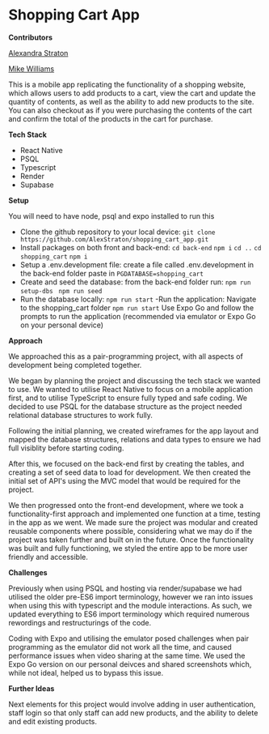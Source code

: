 # Shopping Cart App

**Contributors**

[Alexandra Straton](https://github.com/AlexStraton)

[Mike Williams](https://github.com/ValkarVarg)


This is a mobile app replicating the functionality of a shopping website, which allows users to add products to a cart, view the cart and update the quantity of contents, as well as the ability to add new products to the site. You can also checkout as if you were purchasing the contents of the cart and confirm the total of the products in the cart for purchase.

**Tech Stack**
- React Native
- PSQL
- Typescript
- Render
- Supabase

**Setup**

You will need to have node, psql and expo installed to run this

 - Clone the github repository to your local device:
 ```git clone https://github.com/AlexStraton/shopping_cart_app.git```
 - Install packages on both front and back-end:
	 ```cd back-end```
	 ```npm i```
	 ``` cd .. ```
	 ```cd shopping_cart```
	 ```npm i```
- Setup a .env.development file:
	create a file called .env.development in the back-end folder
	paste in ```PGDATABASE=shopping_cart```
- Create and seed the database:
	from the back-end folder run:
	```npm run setup-dbs```
	``` npm run seed```
- Run the database locally:
```npm run start```
-Run the application:
Navigate to the shopping_cart folder
```npm run start```
Use Expo Go and follow the prompts to run the application (recommended via emulator or Expo Go on your personal device)

**Approach**

We approached this as a pair-programming project, with all aspects of development being completed together.

We began by planning the project and discussing the tech stack we wanted to use. We wanted to utilise React Native to focus on a mobile application first, and to utilise TypeScript to ensure fully typed and safe coding. We decided to use PSQL for the database structure as the project needed relational database structures to work fully.

Following the initial planning, we created wireframes for the app layout and mapped the database structures, relations and data types to ensure we had full visiblity before starting coding.

After this, we focused on the back-end first by creating the tables, and creating a set of seed data to load for development. We then created the initial set of API's using the MVC model that would be required for the project. 

We then progressed onto the front-end development, where we took a functionality-first approach and implemented one function at a time, testing in the app as we went. We made sure the project was modular and created reusable components where possible, considering what we may do if the project was taken further and built on in the future. Once the functionality was built and fully functioning, we styled the entire app to be more user friendly and accessible. 

**Challenges**

Previously when using PSQL and hosting via render/supabase we had utilised the older pre-ES6 import terminology, however we ran into issues when using this with typescript and the module interactions. As such, we updated everything to ES6 import terminology which required numerous rewordings and restructurings of the code.

Coding with Expo and utilising the emulator posed challenges when pair programming as the emulator did not work all the time, and caused performance issues when video sharing at the same time. We used the Expo Go version on our personal deivces and shared screenshots which, while not ideal, helped us to bypass this issue.

**Further Ideas**

Next elements for this project would involve adding in user authentication, staff login so that only staff can add new products, and the ability to delete and edit existing products.

